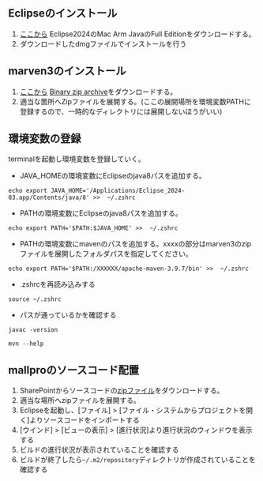 ## Eclipseのインストール
1. [ここから](https://willbrains.jp/index.html#/pleiades_distros2024.html) Eclipse2024のMac Arm JavaのFull Editionをダウンロードする。
2. ダウンロードしたdmgファイルでインストールを行う

## marven3のインストール
1. [ここから](http://maven.apache.org/download.cgi) [Binary zip archive](https://dlcdn.apache.org/maven/maven-3/3.9.7/binaries/apache-maven-3.9.7-bin.zip)をダウンロードする。
2. 適当な箇所へZipファイルを展開する。(ここの展開場所を環境変数PATHに登録するので、一時的なディレクトリには展開しないほうがいい)

## 環境変数の登録
terminalを起動し環境変数を登録していく。

- JAVA_HOMEの環境変数にEclipseのjava8パスを追加する。
```console
echo export JAVA_HOME='/Applications/Eclipse_2024-03.app/Contents/java/8' >>  ~/.zshrc
```

- PATHの環境変数にEclipseのjava8パスを追加する。
```console
echo export PATH='$PATH:$JAVA_HOME' >>  ~/.zshrc
```

- PATHの環境変数にmavenのパスを追加する。xxxxの部分はmarven3のzipファイルを展開したフォルダパスを指定してください。
```console
echo export PATH='$PATH:/XXXXXX/apache-maven-3.9.7/bin' >>  ~/.zshrc
```

- .zshrcを再読み込みする
```console
source ~/.zshrc
```

- パスが通っているかを確認する
```console
javac -version

mvn --help
```

## mallproのソースコード配置
1. SharePointからソースコードの[zipファイル](https://east1997.sharepoint.com/sites/JRPJ/Shared%20Documents/Forms/AllItems.aspx?id=%2Fsites%2FJRPJ%2FShared%20Documents%2FBacklog%5FPJ%5FEXT%5FJREAST%E7%94%A8%E5%85%B1%E6%9C%89%E3%83%95%E3%82%A9%E3%83%AB%E3%83%80%2F91%5F%E5%8F%82%E8%80%83%E8%B3%87%E6%96%99%2F20240129%5Fmallpro%E3%83%AD%E3%83%BC%E3%82%AB%E3%83%AB%E7%92%B0%E5%A2%83%E6%A7%8B%E7%AF%89%2Fmallpro%E3%82%BD%E3%83%BC%E3%82%B9%E3%82%B3%E3%83%BC%E3%83%89&viewid=6b981fc6%2Ddda1%2D4d7a%2Dbad1%2D1eb9a0f46269)をダウンロードする。
2. 適当な場所へzipファイルを展開する。
3. Eclipseを起動し、[ファイル] > [ファイル・システムからプロジェクトを開く]よりソースコードをインポートする
4. [ウインド] > [ビューの表示] > [進行状況]より進行状況のウィンドウを表示する
5. ビルドの進行状況が表示されていることを確認する
6. ビルドが終了したら`~/.m2/repository`ディレクトリが作成されていることを確認する

